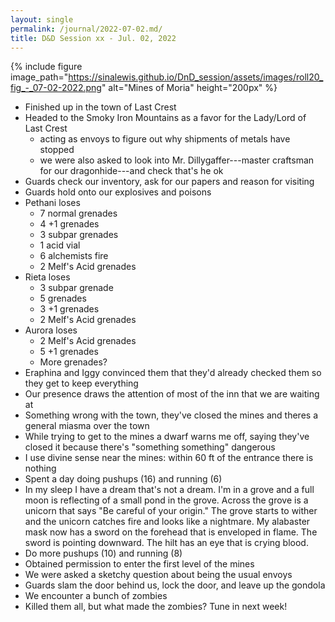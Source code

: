 ```yaml
---
layout: single
permalink: /journal/2022-07-02.md/
title: D&D Session xx - Jul. 02, 2022
---
```

{% include figure image_path="https://sinalewis.github.io/DnD_session/assets/images/roll20_fig_-_07-02-2022.png" alt="Mines of Moria" height="200px" %}

- Finished up in the town of Last Crest
- Headed to the Smoky Iron Mountains as a favor for the Lady/Lord of Last Crest
    - acting as envoys to figure out why shipments of metals have stopped
    - we were also asked to look into Mr. Dillygaffer---master craftsman for our dragonhide---and check that's he ok
- Guards check our inventory, ask for our papers and reason for visiting
- Guards hold onto our explosives and poisons
- Pethani loses
    - 7 normal grenades
    - 4 +1 grenades
    - 3 subpar grenades
    - 1 acid vial
    - 6 alchemists fire
    - 2 Melf's Acid grenades
- Rieta loses
    - 3 subpar grenade
    - 5 grenades
    - 3 +1 grenades
    - 2 Melf's Acid grenades
- Aurora loses
    - 2 Melf's Acid grenades
    - 5 +1 grenades
    - More grenades?
- Eraphina and Iggy convinced them that they'd already checked them so they get to keep everything
- Our presence draws the attention of most of the inn that we are waiting at
- Something wrong with the town, they've closed the mines and theres a general miasma over the town
- While trying to get to the mines a dwarf warns me off, saying they've closed it because there's "something something" dangerous
- I use divine sense near the mines: within 60 ft of the entrance there is nothing
- Spent a day doing pushups (16) and running (6)
- In my sleep I have a dream that's not a dream. I'm in a grove and a full moon is reflecting of a small pond in the grove. Across the grove is a unicorn that says "Be careful of your origin." The grove starts to wither and the unicorn catches fire and looks like a nightmare. My alabaster mask now has a sword on the forehead that is enveloped in flame. The sword is pointing downward. The hilt has an eye that is crying blood.
- Do more pushups (10) and running (8)
- Obtained permission to enter the first level of the mines
- We were asked a sketchy question about being the usual envoys
- Guards slam the door behind us, lock the door, and leave up the gondola
- We encounter a bunch of zombies
- Killed them all, but what made the zombies? Tune in next week!
    